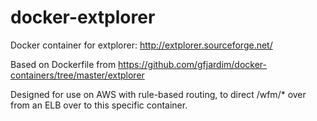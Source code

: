 docker-extplorer
================

Docker container for extplorer: http://extplorer.sourceforge.net/

Based on Dockerfile from https://github.com/gfjardim/docker-containers/tree/master/extplorer

Designed for use on AWS with rule-based routing, to direct /wfm/* over from an ELB over to this specific container.
